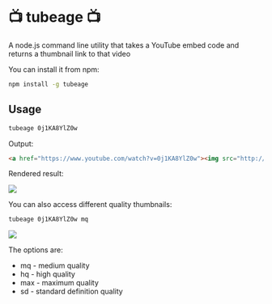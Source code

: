 # :tv: tubeage :tv:
A node.js command line utility that takes a YouTube embed code and returns a thumbnail link to that video

You can install it from npm:
```bash
npm install -g tubeage
```


## Usage 
``` bash
tubeage 0j1KA8YlZ0w
```

Output:
``` html 
<a href="https://www.youtube.com/watch?v=0j1KA8YlZ0w"><img src="http://img.youtube.com/vi/0j1KA8YlZ0w/default.jpg"/></a>
```

Rendered result:

<a href="https://www.youtube.com/watch?v=0j1KA8YlZ0w"><img src="http://img.youtube.com/vi/0j1KA8YlZ0w/default.jpg"/></a>

You can also access different quality thumbnails:

``` bash
tubeage 0j1KA8YlZ0w mq
```
<a href="https://www.youtube.com/watch?v=0j1KA8YlZ0w"><img src="http://img.youtube.com/vi/0j1KA8YlZ0w/mqdefault.jpg"/></a>

The options are: 

* mq - medium quality
* hq - high quality
* max - maximum quality
* sd - standard definition quality
